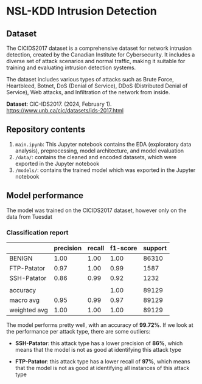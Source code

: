 # NSL-KDD Intrusion Detection

## Dataset

The CICIDS2017 dataset is a comprehensive dataset for network intrusion detection, created by the Canadian Institute for Cybersecurity. It includes a diverse set of attack scenarios and normal traffic, making it suitable for training and evaluating intrusion detection systems.

The dataset includes various types of attacks such as Brute Force, Heartbleed, Botnet, DoS (Denial of Service), DDoS (Distributed Denial of Service), Web attacks, and Infiltration of the network from inside.

**Dataset**: CIC-IDS2017. (2024, February 1). <https://www.unb.ca/cic/datasets/ids-2017.html>

## Repository contents

1. `main.ipynb`: This Jupyter notebook contains the EDA (exploratory data analysis), preprocessing, model architecture, and model evaluation
1. `/data/`: contains the cleaned and encoded datasets, which were exported in the Jupyter notebook
1. `/models/`: contains the trained model which was exported in the Jupyter notebook

## Model performance

The model was trained on the CICIDS2017 dataset, however only on the data from Tuesdat

### Classification report

|              | precision | recall | f1-score | support |
| ------------ | --------- | ------ | -------- | ------- |
| BENIGN       | 1.00      | 1.00   | 1.00     | 86310   |
| FTP-Patator  | 0.97      | 1.00   | 0.99     | 1587    |
| SSH-Patator  | 0.86      | 0.99   | 0.92     | 1232    |
|              |           |        |          |         |
| accuracy     |           |        | 1.00     | 89129   |
| macro avg    | 0.95      | 0.99   | 0.97     | 89129   |
| weighted avg | 1.00      | 1.00   | 1.00     | 89129   |

The model performs pretty well, with an accuracy of **99.72%**. If we look at the performance per attack type, there are some outliers:

- **SSH-Patator**: this attack type has a lower precision of **86%**, which means that the model is not as good at identifying this attack type

- **FTP-Patator**: this attack type has a lower recall of **97%**, which means that the model is not as good at identifying all instances of this attack type

